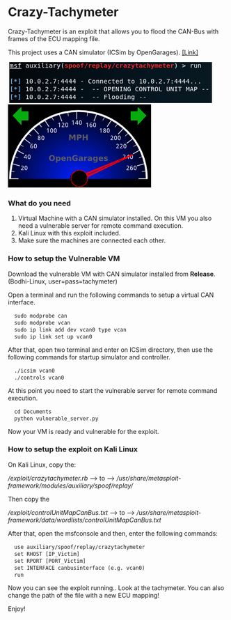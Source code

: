# Crazy-Tachymeter
Crazy-Tachymeter is an exploit that allows you to flood the CAN-Bus with frames of the ECU mapping file.

This project uses a CAN simulator (ICSim by OpenGarages). [[Link]](https://github.com/zombieCraig/ICSim)

![markdown-preview](img/exploitkali.png)![markdown-preview](img/maxspeed.png)

### What do you need
1) Virtual Machine with a CAN simulator installed. On this VM you also need a vulnerable server for remote command execution.
2) Kali Linux with this exploit included.
3) Make sure the machines are connected each other.


### How to setup the Vulnerable VM
Download the vulnerable VM with CAN simulator installed from **Release**. (Bodhi-Linux, user=pass=tachymeter)

Open a terminal and run the following commands to setup a virtual CAN interface.
```
  sudo modprobe can
  sudo modprobe vcan
  sudo ip link add dev vcan0 type vcan
  sudo ip link set up vcan0
```
After that, open two terminal and enter on ICSim directory, then use the following commands for startup simulator and controller.
```
  ./icsim vcan0
  ./controls vcan0
```
At this point you need to start the vulnerable server for remote command execution.
```
  cd Documents
  python vulnerable_server.py
```
Now your VM is ready and vulnerable for the exploit.
### How to setup the exploit on Kali Linux
On Kali Linux, copy the:

  */exploit/crazytachymeter.rb* --> to --> */usr/share/metasploit-framework/modules/auxiliary/spoof/replay/*
  
  Then copy the
  
  */exploit/controlUnitMapCanBus.txt*  --> to --> */usr/share/metasploit-framework/data/wordlists/controlUnitMapCanBus.txt*

After that, open the msfconsole and then, enter the following commands:
```
  use auxiliary/spoof/replay/crazytachymeter 
  set RHOST [IP_Victim]
  set RPORT [PORT_Victim]
  set INTERFACE canbusinterface (e.g. vcan0)
  run
```
Now you can see the exploit running.. Look at the tachymeter.
You can also change the path of the file with a new ECU mapping!

Enjoy!
